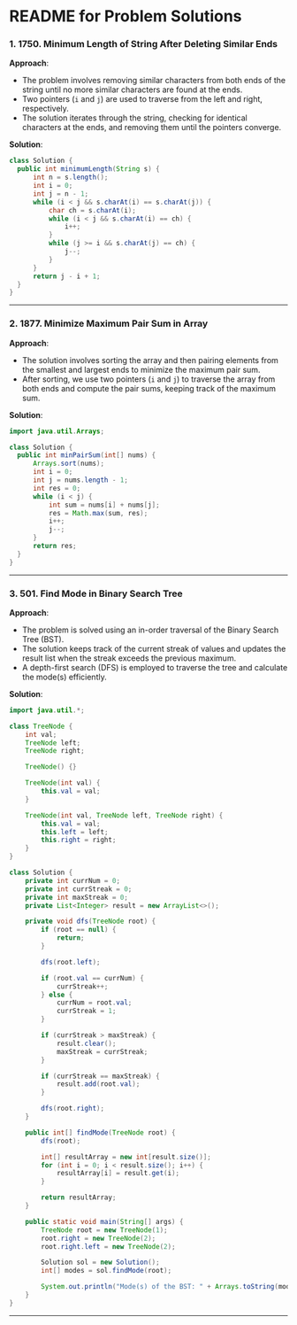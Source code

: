 # README for Problem Solutions

### 1. **1750. Minimum Length of String After Deleting Similar Ends**
**Approach**:
- The problem involves removing similar characters from both ends of the string until no more similar characters are found at the ends.
- Two pointers (`i` and `j`) are used to traverse from the left and right, respectively.
- The solution iterates through the string, checking for identical characters at the ends, and removing them until the pointers converge.
  
**Solution**:
```java
class Solution {
  public int minimumLength(String s) {
      int n = s.length();
      int i = 0;
      int j = n - 1;
      while (i < j && s.charAt(i) == s.charAt(j)) {
          char ch = s.charAt(i);
          while (i < j && s.charAt(i) == ch) {
              i++;
          }
          while (j >= i && s.charAt(j) == ch) {
              j--;
          }
      }
      return j - i + 1;
  }
}
```

---

### 2. **1877. Minimize Maximum Pair Sum in Array**
**Approach**:
- The solution involves sorting the array and then pairing elements from the smallest and largest ends to minimize the maximum pair sum.
- After sorting, we use two pointers (`i` and `j`) to traverse the array from both ends and compute the pair sums, keeping track of the maximum sum.

**Solution**:
```java
import java.util.Arrays;

class Solution {
  public int minPairSum(int[] nums) {
      Arrays.sort(nums);
      int i = 0;
      int j = nums.length - 1;
      int res = 0;
      while (i < j) {
          int sum = nums[i] + nums[j];
          res = Math.max(sum, res);
          i++;
          j--;
      }
      return res;
  }
}
```

---

### 3. **501. Find Mode in Binary Search Tree**
**Approach**:
- The problem is solved using an in-order traversal of the Binary Search Tree (BST).
- The solution keeps track of the current streak of values and updates the result list when the streak exceeds the previous maximum.
- A depth-first search (DFS) is employed to traverse the tree and calculate the mode(s) efficiently.

**Solution**:
```java
import java.util.*;

class TreeNode {
    int val;
    TreeNode left;
    TreeNode right;

    TreeNode() {}

    TreeNode(int val) {
        this.val = val;
    }

    TreeNode(int val, TreeNode left, TreeNode right) {
        this.val = val;
        this.left = left;
        this.right = right;
    }
}

class Solution {
    private int currNum = 0;
    private int currStreak = 0;
    private int maxStreak = 0;
    private List<Integer> result = new ArrayList<>();

    private void dfs(TreeNode root) {
        if (root == null) {
            return;
        }

        dfs(root.left);

        if (root.val == currNum) {
            currStreak++;
        } else {
            currNum = root.val;
            currStreak = 1;
        }

        if (currStreak > maxStreak) {
            result.clear();
            maxStreak = currStreak;
        }

        if (currStreak == maxStreak) {
            result.add(root.val);
        }

        dfs(root.right);
    }

    public int[] findMode(TreeNode root) {
        dfs(root);

        int[] resultArray = new int[result.size()];
        for (int i = 0; i < result.size(); i++) {
            resultArray[i] = result.get(i);
        }

        return resultArray;
    }

    public static void main(String[] args) {
        TreeNode root = new TreeNode(1);
        root.right = new TreeNode(2);
        root.right.left = new TreeNode(2);

        Solution sol = new Solution();
        int[] modes = sol.findMode(root);

        System.out.println("Mode(s) of the BST: " + Arrays.toString(modes));
    }
}
```

---
